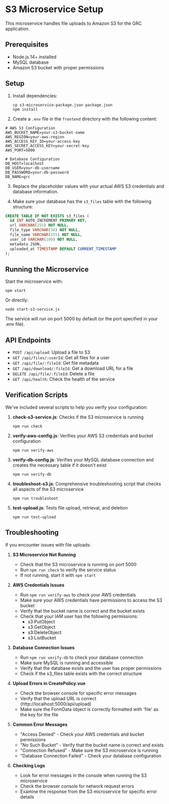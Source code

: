 # S3 Microservice Setup

This microservice handles file uploads to Amazon S3 for the GRC application.

## Prerequisites

- Node.js 14+ installed
- MySQL database
- Amazon S3 bucket with proper permissions

## Setup

1. Install dependencies:
   ```
   cp s3-microservice-package.json package.json
   npm install
   ```

2. Create a `.env` file in the `frontend` directory with the following content:

```
# AWS S3 Configuration
AWS_BUCKET_NAME=your-s3-bucket-name
AWS_REGION=your-aws-region
AWS_ACCESS_KEY_ID=your-access-key
AWS_SECRET_ACCESS_KEY=your-secret-key
AWS_PORT=5000

# Database Configuration
DB_HOST=localhost
DB_USER=your-db-username
DB_PASSWORD=your-db-password
DB_NAME=grc
```

3. Replace the placeholder values with your actual AWS S3 credentials and database information.

4. Make sure your database has the `s3_files` table with the following structure:

```sql
CREATE TABLE IF NOT EXISTS s3_files (
  id INT AUTO_INCREMENT PRIMARY KEY,
  url VARCHAR(255) NOT NULL,
  file_type VARCHAR(50) NOT NULL,
  file_name VARCHAR(255) NOT NULL,
  user_id VARCHAR(100) NOT NULL,
  metadata JSON,
  uploaded_at TIMESTAMP DEFAULT CURRENT_TIMESTAMP
);
```

## Running the Microservice

Start the microservice with:

```
npm start
```

Or directly:

```
node start-s3-service.js
```

The service will run on port 5000 by default (or the port specified in your .env file).

## API Endpoints

- `POST /api/upload`: Upload a file to S3
- `GET /api/files/:userId`: Get all files for a user
- `GET /api/file/:fileId`: Get file metadata
- `GET /api/download/:fileId`: Get a download URL for a file
- `DELETE /api/file/:fileId`: Delete a file
- `GET /api/health`: Check the health of the service

## Verification Scripts

We've included several scripts to help you verify your configuration:

1. **check-s3-service.js**: Checks if the S3 microservice is running
   ```
   npm run check
   ```

2. **verify-aws-config.js**: Verifies your AWS S3 credentials and bucket configuration
   ```
   npm run verify-aws
   ```

3. **verify-db-config.js**: Verifies your MySQL database connection and creates the necessary table if it doesn't exist
   ```
   npm run verify-db
   ```

4. **troubleshoot-s3.js**: Comprehensive troubleshooting script that checks all aspects of the S3 microservice
   ```
   npm run troubleshoot
   ```

5. **test-upload.js**: Tests file upload, retrieval, and deletion
   ```
   npm run test-upload
   ```

## Troubleshooting

If you encounter issues with file uploads:

1. **S3 Microservice Not Running**
   - Check that the S3 microservice is running on port 5000
   - Run `npm run check` to verify the service status
   - If not running, start it with `npm start`

2. **AWS Credentials Issues**
   - Run `npm run verify-aws` to check your AWS credentials
   - Make sure your AWS credentials have permissions to access the S3 bucket
   - Verify that the bucket name is correct and the bucket exists
   - Check that your IAM user has the following permissions:
     - s3:PutObject
     - s3:GetObject
     - s3:DeleteObject
     - s3:ListBucket

3. **Database Connection Issues**
   - Run `npm run verify-db` to check your database connection
   - Make sure MySQL is running and accessible
   - Verify that the database exists and the user has proper permissions
   - Check if the s3_files table exists with the correct structure

4. **Upload Errors in CreatePolicy.vue**
   - Check the browser console for specific error messages
   - Verify that the upload URL is correct (http://localhost:5000/api/upload)
   - Make sure the FormData object is correctly formatted with 'file' as the key for the file

5. **Common Error Messages**
   - "Access Denied" - Check your AWS credentials and bucket permissions
   - "No Such Bucket" - Verify that the bucket name is correct and exists
   - "Connection Refused" - Make sure the S3 microservice is running
   - "Database Connection Failed" - Check your database configuration

6. **Checking Logs**
   - Look for error messages in the console when running the S3 microservice
   - Check the browser console for network request errors
   - Examine the response from the S3 microservice for specific error details 